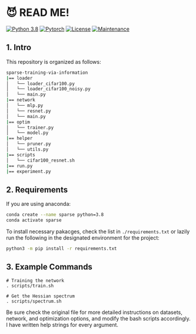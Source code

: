 # 😈 READ ME!
<!-- *This file is last updated by Ziyu on June, 2022.* -->

[![Python 3.8](https://img.shields.io/badge/python-3.8-blueviolet.svg)](https://www.python.org/downloads/release/python-380/) [![Pytorch](https://img.shields.io/badge/Pytorch-1.12.1-critical.svg)](https://github.com/pytorch/pytorch/releases/tag/v1.12.0) [![License](https://img.shields.io/badge/License-Apache%202.0-ff69b4.svg)](https://opensource.org/licenses/Apache-2.0) [![Maintenance](https://img.shields.io/badge/Maintained%3F-yes-success.svg)](https://github.com/ZIYU-DEEP/Generalization-and-Memorization-in-Sparse-Training)
## 1. Intro
This repository is organized as follows:
```bash
sparse-training-via-information
|== loader
│   └── loader_cifar100.py
│   └── loader_cifar100_noisy.py
│   └── main.py
|== network
│   └── mlp.py
│   └── resnet.py
│   └── main.py
|== optim
│   └── trainer.py
│   └── model.py
|== helper
│   └── pruner.py
│   └── utils.py
|== scripts
│   └── cifar100_resnet.sh
|== run.py
|== experiment.py
```


## 2. Requirements
If you are using anaconda:
```bash
conda create --name sparse python=3.8
conda activate sparse
```

To install necessary pakacges, check the list in `./requirements.txt` or lazily run the following in the designated environment for the project:
```bash
python3 -m pip install -r requirements.txt
```



## 3. Example Commands
```shell
# Training the network
. scripts/train.sh

# Get the Hessian spectrum
. scripts/spectrum.sh
```
Be sure check the original file for more detailed instructions on datasets, network, and optimization options, and modify the bash scripts accordingly. I have written help strings for every argument.
